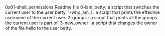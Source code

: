 0x01-shell_permissions Readme file
0-iam_betty: a script that switches the current user to the user betty.
1-who_am_i :  a script that prints the effective username of the current user.
2-groups :   a script that prints all the groups the current user is part of.
3-new_owner :   a script that changes the owner of the file hello to the user betty.

